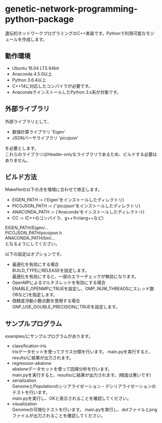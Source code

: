 # genetic-network-programming-python-package
遺伝的ネットワークプログラミングのC++実装です。Pythonで利用可能なモジュールを作成します。

## 動作環境
* Ubuntu 16.04 LTS 64bit
* Anaconda 4.5.0以上
* Python 3.6.4以上
* C++14に対応したコンパイラが必要です。
* AnacondaでインストールしたPython 3.x系が対象です。

## 外部ライブラリ
外部ライブラリとして、
* 数値計算ライブラリ 'Eigen'
* JSONパーサライブラリ 'picojson'

を必要とします。  
これらのライブラリはHeader-onlyなライブラリであるため、ビルドする必要はありません。

## ビルド方法
Makefileの以下の点を環境に合わせて修正します。
* EIGEN_PATH := ('Eigen'をインストールしたディレクトリ)
* PICOJSON_PATH := (''picojson'をインストールしたディレクトリ)
* ANACONDA_PATH := ('Anaconda'をインストールしたディレクトリ)
* CC := (C++のコンパイラ、g++やclang++など)

EIGEN_PATH/Eigen/...  
PICOJSON_PATH/picojson.h  
ANACONDA_PATH/bin/...  
となるようにしてください。  

以下の設定はオプションです。
* 最適化を有効にする場合  
BUILD_TYPEにRELEASEを設定します。  
最適化を有効にすると、一部のエラーチェックが無効になります。
* OpenMPによるマルチスレッドを有効にする場合  
ENABLE_OPENMPにTRUEを設定し、OMP_NUM_THREADSにスレッド数(16など)を指定します。
* 倍精度浮動小数点数を使用する場合  
GNP_USE_DOUBLE_PRECISIONにTRUEを設定します。

## サンプルプログラム
examples/にサンプルプログラムがあります。
* classification-iris  
Irisデータセットを使ってクラス分類を行います。
main.pyを実行すると、results/に結果が出力されます。
* regression-abalone  
abaloneデータセットを使って回帰分析を行います。  
main.pyを実行すると、results/に結果が出力されます。(精度は悪いです)
* serialization  
GenomeとPopulationのシリアライゼーション・デシリアライゼーションのテストを行います。  
main.pyを実行し、OKと表示されることを確認してください。
* visualization  
Genomeの可視化テストを行います。
main.pyを実行し、dotファイルとpngファイルが出力されることを確認してください。

